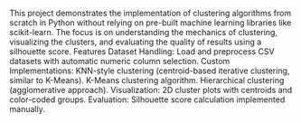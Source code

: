 This project demonstrates the implementation of clustering algorithms from scratch in Python without relying on pre-built machine learning libraries like scikit-learn. The focus is on understanding the mechanics of clustering, visualizing the clusters, and evaluating the quality of results using a silhouette score.
Features
Dataset Handling: Load and preprocess CSV datasets with automatic numeric column selection.
Custom Implementations:
KNN-style clustering (centroid-based iterative clustering, similar to K-Means).
K-Means clustering algorithm.
Hierarchical clustering (agglomerative approach).
Visualization: 2D cluster plots with centroids and color-coded groups.
Evaluation: Silhouette score calculation implemented manually.


